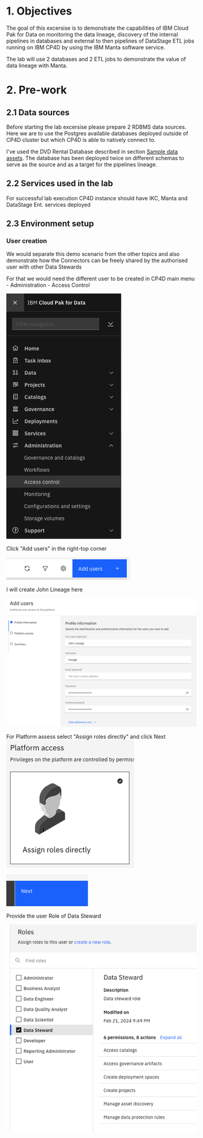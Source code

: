 # 1. Objectives

The goal of this excersise is to demonstrate the capabilities of IBM Cloud Pak for Data on monitoring the data lineage, discovery of the internal pipelines in databases and external to then pipelines of DataStage ETL jobs running on IBM CP4D by using the IBM Manta software service.

The lab will use 2 databases and 2 ETL jobs to demonstrate the value of data lineage with Manta.

# 2. Pre-work

## 2.1 Data sources

Before starting the lab excersise please prepare 2 RDBMS data sources. Here we are to use the Postgres available databases deployed outside of CP4D cluster but which CP4D is able to natively connect to.

I've used the DVD Rental Database described in section [Sample data assets](/Setup%20WKC%20demo%20environment/Data%20Assets/Sample_data_assets.md). The database has been deployed twice on different schemas to serve as the source and as a target for the pipelines lineage.

## 2.2 Services used in the lab

For successful lab execution CP4D instance should have IKC, Manta and DataStage Ent. services deployed

## 2.3 Environment setup

### User creation

We would separate this demo scenario from the other topics and also demonstrate how the Connectors can be freely shared by the authorised user with other Data Stewards

For that we would need the different user to be created in CP4D main menu - Administration - Access Control

![alt text](image.png)

Click "Add users" in the right-top corner

![alt text](image-1.png)

I will create John Lineage here

![alt text](image-2.png)

For Platform assess select "Assign roles directly" and click Next
![alt text](image-3.png)

![alt text](image-4.png)

Provide the user Role of Data Steward

![alt text](image-5.png)

